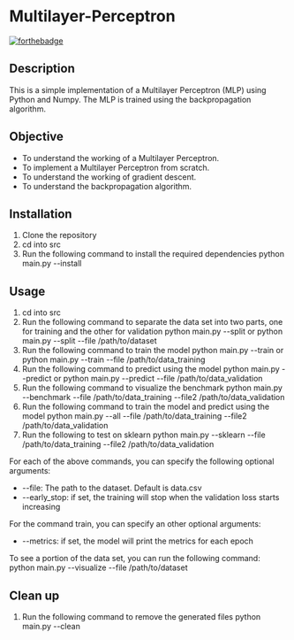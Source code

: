 # Multilayer-Perceptron
[![forthebadge](https://forthebadge.com/images/badges/made-with-python.svg)](https://forthebadge.com)

## Description
This is a simple implementation of a Multilayer Perceptron (MLP) using Python and Numpy. The MLP is trained using the backpropagation algorithm. 

## Objective
- To understand the working of a Multilayer Perceptron.
- To implement a Multilayer Perceptron from scratch.
- To understand the working of gradient descent.
- To understand the backpropagation algorithm.

## Installation
1. Clone the repository
2. cd into src
3. Run the following command to install the required dependencies
   python main.py --install

## Usage
1. cd into src
2. Run the following command to separate the data set into two parts, one for training and
   the other for validation
   python main.py --split or python main.py --split --file /path/to/dataset
3. Run the following command to train the model
   python main.py --train or python main.py --train --file /path/to/data_training
4. Run the following command to predict using the model
   python main.py --predict or python main.py --predict --file /path/to/data_validation
5. Run the following command to visualize the benchmark
   python main.py --benchmark --file /path/to/data_training --file2 /path/to/data_validation
6. Run the following command to train the model and predict using the model
   python main.py --all --file /path/to/data_training --file2 /path/to/data_validation
7. Run the following to test on sklearn
   python main.py --sklearn --file /path/to/data_training --file2 /path/to/data_validation

For each of the above commands, you can specify the following optional arguments:
- --file: The path to the dataset. Default is data.csv
- --early_stop: if set, the training will stop when the validation loss starts increasing

For the command train, you can specify an other optional arguments:
- --metrics: if set, the model will print the metrics for each epoch

To see a portion of the data set, you can run the following command:
   python main.py --visualize --file /path/to/dataset

## Clean up
1. Run the following command to remove the generated files
   python main.py --clean
